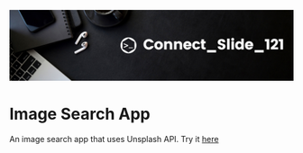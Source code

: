 ![alt text](https://github.com/Connectslide121/Image-search-app/blob/main/Connect_banner_github.png)

# Image Search App

An image search app that uses Unsplash API. 
Try it [here](https://connectslide121.github.io/Image-search-app/)
